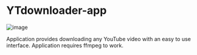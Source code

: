 # YTdownloader-app

![image](https://github.com/user-attachments/assets/cf299a41-b9f1-44af-a967-1b2e22180aeb)

Application provides downloading any YouTube video with an easy to use interface.
Application requires ffmpeg to work.
